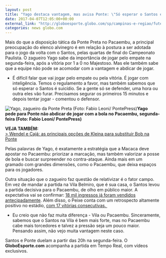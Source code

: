 ```yaml
---
layout: post
title: "Yago destaca vantagem, mas avisa Ponte: \"Só esperar o Santos é suicídio\" "
date: 2017-04-07T12:05:00+00:00
external_link: "http://globoesporte.globo.com/sp/campinas-e-regiao/futebol/times/ponte-preta/noticia/2017/04/yago-destaca-vantagem-mas-avisa-ponte-so-esperar-o-santos-e-suicidio.html"
categories: news globo.com
---
```

Mais do que a disposição tática da Ponte Preta no Pacaembu, a principal preocupação do elenco alvinegro é em relação à postura a ser adotada para o jogo da volta com o Santos, pelas quartas de final do Campeonato Paulista. O zagueiro Yago sabe da importância de jogar pelo empate na segunda-feira, após a vitória por 1 a 0 no Majestoso. Mas ele também sabe que a equipe não pode se acomodar com a vantagem e abdicar de jogar.&nbsp;

- É difícil falar que vai jogar pelo empate ou pela vitória. É jogar com inteligência. Temos o regulamento a favor, mas também sabemos que só esperar o Santos é suicídio. Se a gente só se defender, uma hora ou outra eles vão furar. Precisamos segurar os primeiros 15 minutos e depois tentar jogar - comentou o defensor.&nbsp;

 ![Yago, zagueiro da Ponte Preta (Foto: Fabio Leoni/ PontePress)](http://s2.glbimg.com/RH_y0I8sfvZ-GeLxBm0esoEt6Dg=/0x19:1000x540/690x360/s.glbimg.com/es/ge/f/original/2017/03/14/yago.jpg "Yago, zagueiro da Ponte Preta (Foto: Fabio Leoni/ PontePress)")**Yago pede&nbsp;para Ponte não abdicar de jogar com a bola no Pacaembu, segunda-feira (Foto: Fabio Leoni/ PontePress)**

**VEJA TAMBÉM:**  
[\>&nbsp;Wendel e Cajá: as principais opções de Kleina para substituir Bob na Ponte](http://globoesporte.globo.com/sp/campinas-e-regiao/futebol/times/ponte-preta/noticia/2017/04/wendel-e-caja-principais-opcoes-de-kleina-para-substituir-bob-na-ponte.html)

Pelas palavras de Yago, é exatamente a estratégia que a Macaca deve apostar no Pacaembu: priorizar a marcação, mas também valorizar a posse de bola e buscar surpreender no contra-ataque. Ainda mais em um gramado com grandes dimensões, como o Pacaembu, que deixa espaços para os jogadores.&nbsp;

Outra situação que o zagueiro faz questão de relativizar é o fator campo. Em vez de mandar a partida na Vila Belmiro, que é sua casa, o Santos levou a partida decisiva para o Pacaembu, de olho em público maior. A expectativa vai se confirmar: [18 mil ingressos já foram vendidos antecipadamente](http://globoesporte.globo.com/sp/santos-e-regiao/futebol/times/santos/noticia/santos-tera-seu-maior-publico-do-ano-em-decisao-contra-a-ponte-no-pacaembu.ghtml). Além disso, o Peixe conta com um retrospecto altamente positivo no estádio, [com 17 vitórias consecutivas.&nbsp;](http://globoesporte.globo.com/sp/santos-e-regiao/futebol/times/santos/noticia/2017/04/santos-conta-com-retrospecto-recorde-no-pacaembu-para-eliminar-ponte.html)

- Eu creio que não faz muita diferença - Vila ou Pacaembu. Sinceramente, sabemos que o Santos na Vila é bem mais forte, mas no Pacaembu cabe mais torcedores e talvez a pressão seja um pouco maior. Pensando assim, não vejo muita vantagem neste caso.&nbsp;

Santos e Ponte duelam a partir das 20h na segunda-feira. O **GloboEsporte.com** acompanha a partida em Tempo Real, com vídeos exclusivos.&nbsp;

